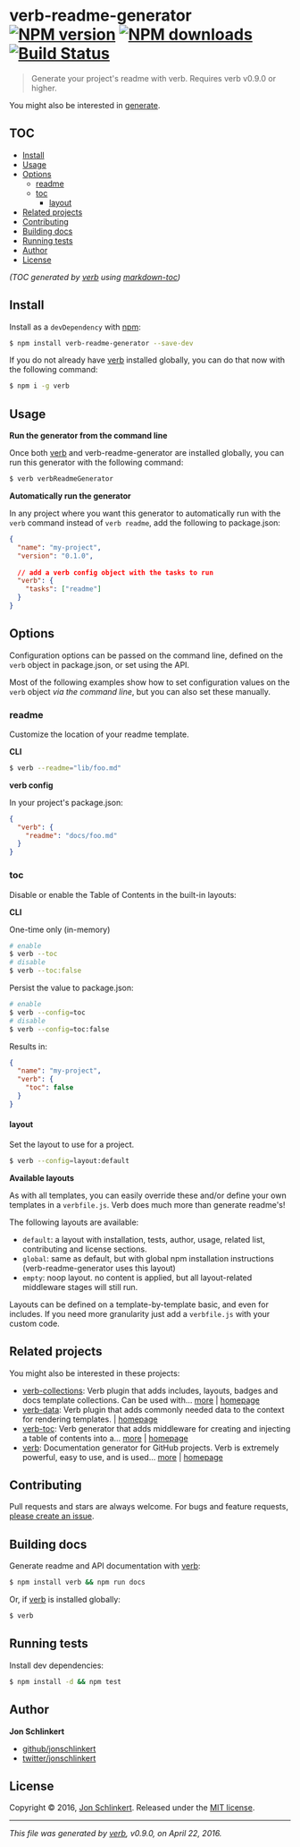 # verb-readme-generator [![NPM version](https://img.shields.io/npm/v/verb-readme-generator.svg?style=flat)](https://www.npmjs.com/package/verb-readme-generator) [![NPM downloads](https://img.shields.io/npm/dm/verb-readme-generator.svg?style=flat)](https://npmjs.org/package/verb-readme-generator) [![Build Status](https://img.shields.io/travis/verbose/verb-readme-generator.svg?style=flat)](https://travis-ci.org/verbose/verb-readme-generator)

> Generate your project's readme with verb. Requires verb v0.9.0 or higher.

You might also be interested in [generate](https://github.com/generate/generate).

## TOC

- [Install](#install)
- [Usage](#usage)
- [Options](#options)
  * [readme](#readme)
  * [toc](#toc)
    + [layout](#layout)
- [Related projects](#related-projects)
- [Contributing](#contributing)
- [Building docs](#building-docs)
- [Running tests](#running-tests)
- [Author](#author)
- [License](#license)

_(TOC generated by [verb](https://github.com/verbose/verb) using [markdown-toc](https://github.com/jonschlinkert/markdown-toc))_

## Install

Install as a `devDependency` with [npm](https://www.npmjs.com/):

```sh
$ npm install verb-readme-generator --save-dev
```

If you do not already have [verb](https://github.com/verbose/verb) installed globally, you can do that now with the following command:

```sh
$ npm i -g verb
```

## Usage

**Run the generator from the command line**

Once both [verb](https://github.com/verbose/verb) and verb-readme-generator are installed globally, you can run this generator with the following command:

```sh
$ verb verbReadmeGenerator
```

**Automatically run the generator**

In any project where you want this generator to automatically run with the `verb` command instead of `verb readme`, add the following to package.json:

```json
{
  "name": "my-project",
  "version": "0.1.0",
  
  // add a verb config object with the tasks to run
  "verb": {
    "tasks": ["readme"]
  }
}
```

## Options

Configuration options can be passed on the command line, defined on the `verb` object in package.json, or set using the API.

Most of the following examples show how to set configuration values on the `verb` object _via the command line_, but you can also set these manually.

### readme

Customize the location of your readme template.

**CLI**

```sh
$ verb --readme="lib/foo.md"
```

**verb config**

In your project's package.json:

```json
{
  "verb": {
    "readme": "docs/foo.md"
  }
}
```

### toc

Disable or enable the Table of Contents in the built-in layouts:

**CLI**

One-time only (in-memory)

```sh
# enable
$ verb --toc
# disable
$ verb --toc:false
```

Persist the value to package.json:

```sh
# enable
$ verb --config=toc
# disable
$ verb --config=toc:false
```

Results in:

```json
{
  "name": "my-project",
  "verb": {
    "toc": false
  }
}
```

#### layout

Set the layout to use for a project.

```sh
$ verb --config=layout:default
```

**Available layouts**

As with all templates, you can easily override these and/or define your own templates in a `verbfile.js`. Verb does much more than generate readme's!

The following layouts are available:

* `default`: a layout with installation, tests, author, usage, related list, contributing and license sections.
* `global`: same as default, but with global npm installation instructions (verb-readme-generator uses this layout)
* `empty`: noop layout. no content is applied, but all layout-related middleware stages will still run.

Layouts can be defined on a template-by-template basic, and even for includes. If you need more granularity just add a `verbfile.js` with your custom code.

## Related projects

You might also be interested in these projects:

* [verb-collections](https://www.npmjs.com/package/verb-collections): Verb plugin that adds includes, layouts, badges and docs template collections. Can be used with… [more](https://www.npmjs.com/package/verb-collections) | [homepage](https://github.com/verbose/verb-collections)
* [verb-data](https://www.npmjs.com/package/verb-data): Verb plugin that adds commonly needed data to the context for rendering templates. | [homepage](https://github.com/jonschlinkert/verb-data)
* [verb-toc](https://www.npmjs.com/package/verb-toc): Verb generator that adds middleware for creating and injecting a table of contents into a… [more](https://www.npmjs.com/package/verb-toc) | [homepage](https://github.com/verbose/verb-toc)
* [verb](https://www.npmjs.com/package/verb): Documentation generator for GitHub projects. Verb is extremely powerful, easy to use, and is used… [more](https://www.npmjs.com/package/verb) | [homepage](https://github.com/verbose/verb)

## Contributing

Pull requests and stars are always welcome. For bugs and feature requests, [please create an issue](https://github.com/verbose/verb-readme-generator/issues/new).

## Building docs

Generate readme and API documentation with [verb](https://github.com/verbose/verb):

```sh
$ npm install verb && npm run docs
```

Or, if [verb](https://github.com/verbose/verb) is installed globally:

```sh
$ verb
```

## Running tests

Install dev dependencies:

```sh
$ npm install -d && npm test
```

## Author

**Jon Schlinkert**

* [github/jonschlinkert](https://github.com/jonschlinkert)
* [twitter/jonschlinkert](http://twitter.com/jonschlinkert)

## License

Copyright © 2016, [Jon Schlinkert](https://github.com/jonschlinkert).
Released under the [MIT license](https://github.com/verbose/verb-readme-generator/blob/master/LICENSE).

***

_This file was generated by [verb](https://github.com/verbose/verb), v0.9.0, on April 22, 2016._